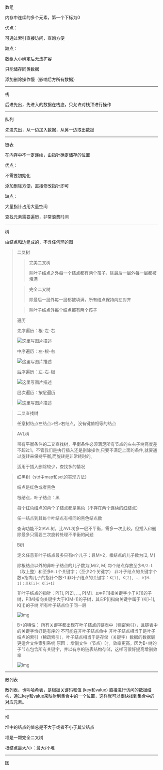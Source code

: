 数组

内存中连续的多个元素，第一个下标为0

优点：

可通过索引直接访问，查询方便

缺点：

数组大小确定后无法扩容

只能储存同类数据

添加删除操作慢（影响后方所有数据）

***

栈

后进先出，先进入的数据在栈底，只允许对栈顶进行操作

***

队列

先进先出，从一边加入数据，从另一边取出数据

***

链表

在内存中不一定连续，由指针确定储存的位置

优点：

不需要初始化

添加删除方便，直接修改指针即可

缺点：

大量指针占用大量空间

查找元素需要遍历，非常浪费时间

***

树

由结点和边组成的，不含任何环的图

> 二叉树
>
> > 完美二叉树
> >
> > 除叶子结点之外每一个结点都有两个孩子，除最后一层外每一层都被填满
>
> >完全二叉树
> >
> >除最后一层外每一层都被填满，所有结点保持向左对齐
>
> >除叶子结点外每个结点都有两个孩子
>
> 遍历
>
> 先序遍历：根-左-右
>
> ![这里写图片描述](https://img-blog.csdn.net/20150711163642225)
>
> 中序遍历：左-根-右
>
> ![这里写图片描述](https://img-blog.csdn.net/20150711163947878)
>
> 后序遍历：左-右-根
>
> ![这里写图片描述](https://img-blog.csdn.net/20150711164230063)
>
> 层次遍历：按层遍历
>
> ![这里写图片描述](https://img-blog.csdn.net/20150711164443595)

>二叉查找树
>
>任意树结点左结点>根>右结点，没有键值相等的结点

>AVL树
>
>带有平衡条件的二叉查找树，平衡条件必须满足所有节点的左右子树高度差不超过1。不管我们是执行插入还是删除操作,只要不满足上面的条件,就要通过旋转来保持平衡,而旋转是非常耗时的。
>
>适用于插入删除较少，查找多的情况

> 红黑树（std中map和set的实现方法）
>
> 结点是红色或者黑色
>
> 根结点，叶子结点：黑
>
> 每个红色结点的两个子结点都是黑色（不存在两个连续的红结点）
>
> 任一结点到其每个叶结点有相同的黑色结点数
>
> 查询功能不如AVL树，比AVL树多一层不平衡，需多一次比较。但插入和删除最多只需要三次旋转处理不平衡的问题

> B树
>
> 定义任意非叶子结点最多只有`M`个儿子；且M>2，根结点的儿子数为[2, M]
>
> 除根结点以外的非叶子结点的儿子数为[M/2, M]
>  每个结点存放至少`M/2-1`（取上整）和至多`M-1`个关键字；（至少2个关键字）
> 非叶子结点的关键字个数=指向儿子的指针个数-1
> 非叶子结点的关键字：`K[1], K[2], …, K[M-1]；且k[i]< K[i+1]`
>
> 非叶子结点的指针：P[1], P[2], …, P[M]`，其中`P[1]指关键字小于K[1]的子树，P[M]指向关键字大于K[M-1]的子树，其它P[i]指向关键字属于`(K[i-1], K[i])的子树
> 所有叶子结点位于同一层
>
> ![img](https://upload-images.jianshu.io/upload_images/4630295-be637e44f62bd8dd.png?imageMogr2/auto-orient/strip|imageView2/2/w/622/format/webp)

> B+的特性：
> 所有关键字都出现在叶子结点的链表中（稠密索引），且链表中的关键字恰好是有序的
> 不可能在非叶子结点命中
> 非叶子结点相当于是叶子结点的索引（稀疏索引），叶子结点相当于是存储（关键字）数据的数据层
> 更适合文件索引系统
> 原因： 增删文件（节点）时，效率更高，因为B+树的子节点包含所有关键字，并以有序的链表结构存储，这样可很好提高增删效率
>
> ![img](https://upload-images.jianshu.io/upload_images/4630295-486680e4ce7ef709.png?imageMogr2/auto-orient/strip|imageView2/2/w/582/format/webp)

***

散列表

散列表，也叫哈希表，是根据关键码和值 (key和value) 直接进行访问的数据结构，通过key和value来映射到集合中的一个位置，这样就可以很快找到集合中的对应元素。

***

堆

堆中的结点的值总是不大于或者不小于其父结点

堆是一颗完全二叉树

根结点最大/小：最大/小堆

***

图